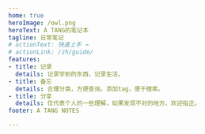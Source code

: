 ```yaml
---
home: true
heroImage: /owl.png
heroText: A TANG的笔记本
tagline: 日常笔记
# actionText: 快速上手 →
# actionLink: /zh/guide/
features:
- title: 记录
  details: 记录学到的东西，记录生活。
- title: 备忘
  details: 合理分类，方便查询。添加tag，便于搜索。
- title: 分享
  details: 仅代表个人的一些理解，如果发现不对的地方，欢迎指正。
footer: A TANG NOTES

---
```


<!-- [[toc]] -->

<!-- # Hello VuePress

## 表情

:tada: :100:

## vue 语法

{{ 1 + 1 }}

## XXXX

![test img](~@images/test.jpg) -->
